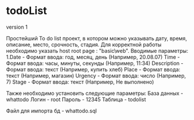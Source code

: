 # todoList
version 1

Простейший To do list проект, в котором можно указывать дату, время, описание, место, срочность, стадия. Для корректной работы необходимо указать host root page : "basic\web".
Вводимые параметры:
1.Date - Формат ввода: год, месяц, день (Например, 20.08.07)
Time - Формат ввода: часы, минуты, секунды (Например, 11:34)
Description - Формат ввода: текст (Например, купить хлеб)
Place - Формат ввода: текст (Например, магазин)
Urgency - Формат ввода: число (Например, 7)
Stage - Формат ввода: текст (Например, Не выполнено)

Также необходимо установить следующие параметры:
База данных - whattodo
Логин - root
Пароль - 12345
Таблица - todolist

Файл для импорта бд - whattodo.sql
